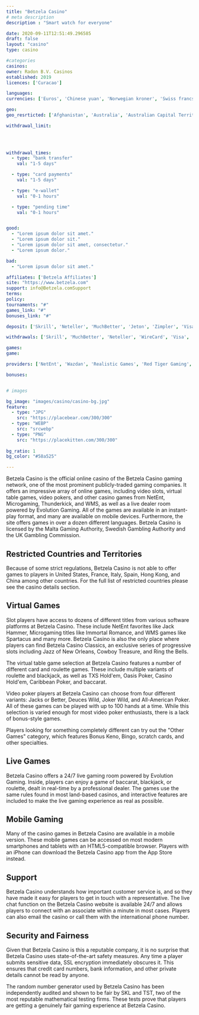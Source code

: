 ```yaml
---
title: "Betzela Casino"
# meta description
description : "Smart watch for everyone"

date: 2020-09-11T12:51:49.296585
draft: false
layout: "casino" 
type: casino

#categories
casinos: 
owner: Radon B.V. Casinos
established: 2019
licences: ['Curacao']

languages: 
currencies: ['Euros', 'Chinese yuan', 'Norwegian kroner', 'Swiss francs', 'US dollars']

geo: 
geo_resrticted: ['Afghanistan', 'Australia', 'Australian Capital Territory', 'New South Wales', 'Northern Territory', 'Queensland', 'South Australia', 'Tasmania', 'Victoria', 'Western Australia', 'Denmark', 'Estonia', 'Ethiopia', 'France', 'Germany', 'Schleswig-Holstein', 'Hong Kong', 'Iran', 'Iraq', 'Italy', 'Jordan', 'Kuwait', 'Metropolitan France', 'North Korea', 'Pakistan', 'Philippines', 'Puerto Rico', 'Spain', 'Sweden', 'Switzerland', 'Syria', 'Turkey', 'United Kingdom', 'United States', 'Alabama', 'Alaska', 'American Samoa', 'Arizona', 'Arkansas', 'California', 'Colorado', 'Connecticut', 'Delaware', 'District of Columbia', 'Florida', 'Georgia(US)', 'Guam', 'Hawaii', 'Idaho', 'Illinois', 'Indiana', 'Iowa', 'Kansas', 'Kentucky', 'Louisiana', 'Maine', 'Maryland', 'Massachusetts', 'Michigan', 'Minnesota', 'Mississippi', 'Missouri', 'Montana', 'Nebraska', 'Nevada', 'New Hampshire', 'New Jersey', 'New Mexico', 'New York', 'North Carolina', 'North Dakota', 'Northern Mariana Islands', 'Ohio', 'Oklahoma', 'Oregon', 'Pennsylvania', 'Rhode Island', 'South Carolina', 'South Dakota', 'Tennessee', 'Texas', 'U.S. Virgin Islands', 'Utah', 'Vermont', 'Virginia', 'Washington', 'West Virginia', 'Wisconsin', 'Wyoming', 'Yemen']

withdrawal_limit:

  
  

withdrawal_times:
  - type: "bank transfer"
    val: "1-5 days"

  - type: "card payments"
    val: "1-5 days"

  - type: "e-wallet"
    val: "0-1 hours"

  - type: "pending time"
    val: "0-1 hours"


good:
  - "Lorem ipsum dolor sit amet."
  - "Lorem ipsum dolor sit."
  - "Lorem ipsum dolor sit amet, consectetur."
  - "Lorem ipsum dolor."

bad:
  - "Lorem ipsum dolor sit amet."

affiliates: ['Betzela Affiliates']
site: "https://www.betzela.com"
support: info@Betzela.comSupport
terms:
policy:
tournaments: "#"
games_link: "#"
bonuses_link: "#"

deposit: ['Skrill', 'Neteller', 'MuchBetter', 'Jeton', 'Zimpler', 'Visa', 'MasterCard', 'Paysafe Card', 'EcoCard', 'Perfect Money']

withdrawals: ['Skrill', 'MuchBetter', 'Neteller', 'WireCard', 'Visa', 'MasterCard', 'Bank Wire Transfer', 'Interkassa']

games: 
game:

providers: ['NetEnt', 'Wazdan', 'Realistic Games', 'Red Tiger Gaming', 'Red Rake Gaming', 'Patagonia Entertainment', 'Playson', '1x2Games', 'OneTouch Games', 'Oryx Gaming', 'OMI Gaming', 'Revolver Gaming', 'World Match', 'Betconstruct', 'ZEUS PLAY', 'Pragmatic Play', 'Tom Horn Gaming', 'Spinomenal', 'Spigo', 'Platin Gaming', 'SA Gaming', 'Mr. Slotty', 'Fazi Gaming', 'Eye Motion', 'Evoplay Entertainment', 'Merkur Gaming', 'Booming Games', 'Apollo Games', 'Fugaso', 'GameArt', 'Multislot', 'Kalamba Games', 'Inbet Games', 'Habanero', 'Genesis Gaming', 'Genii', 'Gamomat']

bonuses:


# images

bg_image: "images/casino/casino-bg.jpg"  
feature:
  - type: "JPG" 
    src: "https://placebear.com/300/300"
  - type: "WEBP"
    src: "srcwebp"
  - type: "PNG"
    src: "https://placekitten.com/300/300"  
 
bg_ratio: 1 
bg_color: "#58a525"  

---
```


Betzela Casino is the official online casino of the Betzela Casino gaming network, one of the most prominent publicly-traded gaming companies. It offers an impressive array of online games, including video slots, virtual table games, video pokers, and other casino games from NetEnt, Microgaming, Thunderkick, and WMS, as well as a live dealer room powered by Evolution Gaming. All of the games are available in an instant-play format, and many are available on mobile devices. Furthermore, the site offers games in over a dozen different languages. Betzela Casino is licensed by the Malta Gaming Authority, Swedish Gambling Authority and the UK Gambling Commission.

## Restricted Countries and Territories
Because of some strict regulations, Betzela Casino is not able to offer games to players in United States, France, Italy, Spain, Hong Kong, and China among other countries. For the full list of restricted countries please see the casino details section.

## Virtual Games
Slot players have access to dozens of different titles from various software platforms at Betzela Casino. These include NetEnt favorites like Jack Hammer, Microgaming titles like Immortal Romance, and WMS games like Spartacus and many more. Betzela Casino is also the only place where players can find Betzela Casino Classics, an exclusive series of progressive slots including Jazz of New Orleans, Cowboy Treasure, and Ring the Bells.

The virtual table game selection at Betzela Casino features a number of different card and roulette games. These include multiple variants of roulette and blackjack, as well as TXS Hold'em, Oasis Poker, Casino Hold'em, Caribbean Poker, and baccarat.

Video poker players at Betzela Casino can choose from four different variants: Jacks or Better, Deuces Wild, Joker Wild, and All-American Poker. All of these games can be played with up to 100 hands at a time. While this selection is varied enough for most video poker enthusiasts, there is a lack of bonus-style games.

Players looking for something completely different can try out the "Other Games" category, which features Bonus Keno, Bingo, scratch cards, and other specialties.

## Live Games
Betzela Casino offers a 24/7 live gaming room powered by Evolution Gaming. Inside, players can enjoy a game of baccarat, blackjack, or roulette, dealt in real-time by a professional dealer. The games use the same rules found in most land-based casinos, and interactive features are included to make the live gaming experience as real as possible.

## Mobile Gaming
Many of the casino games in Betzela Casino are available in a mobile version. These mobile games can be accessed on most modern smartphones and tablets with an HTML5-compatible browser. Players with an iPhone can download the Betzela Casino app from the App Store instead.

## Support
Betzela Casino understands how important customer service is, and so they have made it easy for players to get in touch with a representative. The live chat function on the Betzela Casino website is available 24/7 and allows players to connect with an associate within a minute in most cases. Players can also email the casino or call them with the international phone number.

## Security and Fairness
Given that Betzela Casino is this a reputable company, it is no surprise that Betzela Casino uses state-of-the-art safety measures. Any time a player submits sensitive data, SSL encryption immediately obscures it. This ensures that credit card numbers, bank information, and other private details cannot be read by anyone.

The random number generator used by Betzela Casino has been independently audited and shown to be fair by SKL and TST, two of the most reputable mathematical testing firms. These tests prove that players are getting a genuinely fair gaming experience at Betzela Casino.